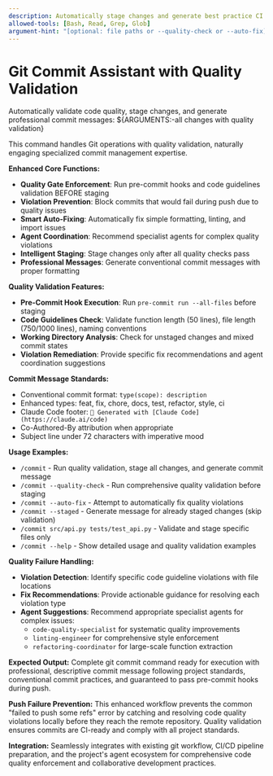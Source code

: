 ```yaml
---
description: Automatically stage changes and generate best practice CI commit messages with quality validation and conventional commit format
allowed-tools: [Bash, Read, Grep, Glob]
argument-hint: "[optional: file paths or --quality-check or --auto-fix] - Stage specific files, run quality validation, or attempt automatic fixes"
---
```


# Git Commit Assistant with Quality Validation

Automatically validate code quality, stage changes, and generate professional commit messages: ${ARGUMENTS:-all changes with quality validation}

This command handles Git operations with quality validation, naturally engaging specialized commit management expertise.

**Enhanced Core Functions:**
- **Quality Gate Enforcement**: Run pre-commit hooks and code guidelines validation BEFORE staging
- **Violation Prevention**: Block commits that would fail during push due to quality issues
- **Smart Auto-Fixing**: Automatically fix simple formatting, linting, and import issues
- **Agent Coordination**: Recommend specialist agents for complex quality violations
- **Intelligent Staging**: Stage changes only after all quality checks pass
- **Professional Messages**: Generate conventional commit messages with proper formatting

**Quality Validation Features:**
- **Pre-Commit Hook Execution**: Run `pre-commit run --all-files` before staging
- **Code Guidelines Check**: Validate function length (50 lines), file length (750/1000 lines), naming conventions
- **Working Directory Analysis**: Check for unstaged changes and mixed commit states
- **Violation Remediation**: Provide specific fix recommendations and agent coordination suggestions

**Commit Message Standards:**
- Conventional commit format: `type(scope): description`
- Enhanced types: feat, fix, chore, docs, test, refactor, style, ci
- Claude Code footer: `🤖 Generated with [Claude Code](https://claude.ai/code)`
- Co-Authored-By attribution when appropriate
- Subject line under 72 characters with imperative mood

**Usage Examples:**
- `/commit` - Run quality validation, stage all changes, and generate commit message
- `/commit --quality-check` - Run comprehensive quality validation before staging
- `/commit --auto-fix` - Attempt to automatically fix quality violations
- `/commit --staged` - Generate message for already staged changes (skip validation)
- `/commit src/api.py tests/test_api.py` - Validate and stage specific files only
- `/commit --help` - Show detailed usage and quality validation examples

**Quality Failure Handling:**
- **Violation Detection**: Identify specific code guideline violations with file locations
- **Fix Recommendations**: Provide actionable guidance for resolving each violation type
- **Agent Suggestions**: Recommend appropriate specialist agents for complex issues:
  - `code-quality-specialist` for systematic quality improvements
  - `linting-engineer` for comprehensive style enforcement
  - `refactoring-coordinator` for large-scale function extraction

**Expected Output:**
Complete git commit command ready for execution with professional, descriptive commit message following project standards, conventional commit practices, and guaranteed to pass pre-commit hooks during push.

**Push Failure Prevention:**
This enhanced workflow prevents the common "failed to push some refs" error by catching and resolving code quality violations locally before they reach the remote repository. Quality validation ensures commits are CI-ready and comply with all project standards.

**Integration:**
Seamlessly integrates with existing git workflow, CI/CD pipeline preparation, and the project's agent ecosystem for comprehensive code quality enforcement and collaborative development practices.